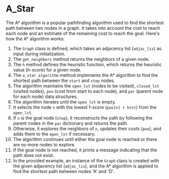 # A_Star

The A* algorithm is a popular pathfinding algorithm used to find the shortest path between two nodes in a graph. It takes into account the cost to reach each node and an estimate of the remaining cost to reach the goal. Here's how the A* algorithm works:

1. The `Graph` class is defined, which takes an adjacency list (`adjac_lis`) as input during initialization.
2. The `get_neighbors` method returns the neighbors of a given node.
3. The `h` method defines the heuristic function, which returns the heuristic value (h-score) for a given node.
4. The `a_star_algorithm` method implements the A* algorithm to find the shortest path between the `start` and `stop` nodes.
5. The algorithm maintains the `open_lst` (nodes to be visited), `closed_lst` (visited nodes), `poo` (cost from start to each node), and `par` (parent node for each node) data structures.
6. The algorithm iterates until the `open_lst` is empty.
7. It selects the node `n` with the lowest f-score (`poo[n] + h(n)`) from the `open_lst`.
8. If `n` is the goal node (`stop`), it reconstructs the path by following the parent nodes in the `par` dictionary and returns the path.
9. Otherwise, it explores the neighbors of `n`, updates their costs (`poo`), and adds them to the `open_lst` if necessary.
10. The algorithm continues until either the goal node is reached or there are no more nodes to explore.
11. If the goal node is not reached, it prints a message indicating that the path does not exist.
12. In the provided example, an instance of the `Graph` class is created with the given adjacency list (`adjac_lis`), and the A* algorithm is applied to find the shortest path between nodes 'A' and 'D'.
